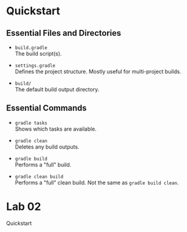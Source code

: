 # Quickstart

## Essential Files and Directories

* `build.gradle`<br />The build script(s).

* `settings.gradle`<br />Defines the project structure. Mostly useful for multi-project builds.

* `build/`<br />The default build output directory.

## Essential Commands

* `gradle tasks`<br />Shows which tasks are available.

* `gradle clean`<br />Deletes any build outputs.

* `gradle build`<br />Performs a "full" build.

* `gradle clean build`<br />Performs a "full" clean build. Not the same as `gradle build clean`.

# Lab 02

Quickstart


